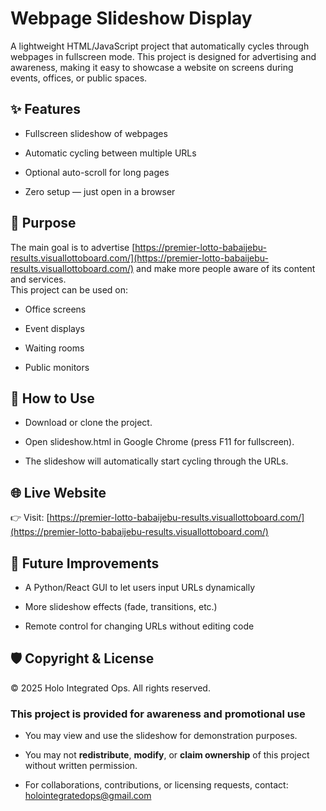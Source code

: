 # Webpage Slideshow Display

A lightweight HTML/JavaScript project that automatically cycles through webpages in fullscreen mode.
This project is designed for advertising and awareness, making it easy to showcase a website on screens during events, offices, or public spaces.

## ✨ Features

- Fullscreen slideshow of webpages

- Automatic cycling between multiple URLs

- Optional auto-scroll for long pages

- Zero setup — just open in a browser

## 🎯 Purpose

The main goal is to advertise [https://premier-lotto-babaijebu-results.visuallottoboard.com/](https://premier-lotto-babaijebu-results.visuallottoboard.com/) and make more people aware of its content and services.  
This project can be used on:

- Office screens

- Event displays

- Waiting rooms

- Public monitors

## 🚀 How to Use

- Download or clone the project.

- Open slideshow.html in Google Chrome (press F11 for fullscreen).

- The slideshow will automatically start cycling through the URLs.

## 🌐 Live Website

👉 Visit: [https://premier-lotto-babaijebu-results.visuallottoboard.com/](https://premier-lotto-babaijebu-results.visuallottoboard.com/)

## 📌 Future Improvements

- A Python/React GUI to let users input URLs dynamically

- More slideshow effects (fade, transitions, etc.)

- Remote control for changing URLs without editing code

## 🛡️ Copyright & License

© 2025 Holo Integrated Ops. All rights reserved.

### This project is provided for awareness and promotional use

- You may view and use the slideshow for demonstration purposes.

- You may not **redistribute**, **modify**, or **claim ownership** of this project without written permission.

- For collaborations, contributions, or licensing requests, contact: [holointegratedops@gmail.com](holointegratedops@gmail.com)
